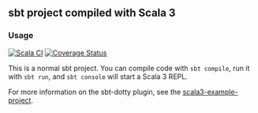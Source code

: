 ## sbt project compiled with Scala 3

### Usage

[![Scala CI](https://github.com/cr-jkb/4-gewinnt/actions/workflows/scala.yml/badge.svg)](https://github.com/cr-jkb/4-gewinnt/actions/workflows/scala.yml)
[![Coverage Status](https://coveralls.io/repos/github/cr-jkb/4-gewinnt/badge.svg)](https://coveralls.io/github/cr-jkb/4-gewinnt)

This is a normal sbt project. You can compile code with `sbt compile`, run it with `sbt run`, and `sbt console` will start a Scala 3 REPL.

For more information on the sbt-dotty plugin, see the
[scala3-example-project](https://github.com/scala/scala3-example-project/blob/main/README.md).
